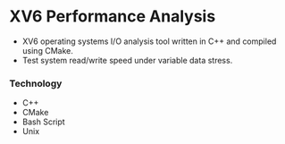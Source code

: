 # XV6 Performance Analysis

- XV6 operating systems I/O analysis tool written in C++ and compiled using CMake.
- Test system read/write speed under variable data stress.

### Technology
- C++
- CMake
- Bash Script
- Unix 
